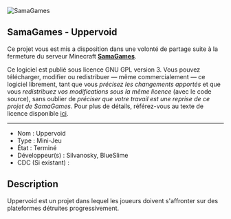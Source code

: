 ![SamaGames](https://assets.samagames.net/images/logo.png "SamaGames logo")

## SamaGames - Uppervoid

Ce projet vous est mis a disposition dans une volonté de partage suite à la fermeture du serveur Minecraft [**SamaGames**](http://samagames.net).

Ce logiciel est publié sous licence GNU GPL version 3. Vous pouvez télécharger, modifier ou redistribuer — même commercialement — ce logiciel librement, tant que vous *précisez les changements apportés* et que vous *redistribuez vos modifications sous la même licence* (avec le code source), sans oublier de *préciser que votre travail est une reprise de ce projet de SamaGames*.
Pour plus de détails, référez-vous au texte de licence disponible [ici](LICENCE).

------------------------------------

- Nom : Uppervoid
- Type : Mini-Jeu
- État : Terminé
- Développeur(s) : Silvanosky, BlueSlime
- CDC (Si existant) : 

## Description
Uppervoid est un projet dans lequel les joueurs doivent s'affronter sur des plateformes détruites progressivement.